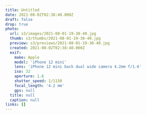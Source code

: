```yaml
---
title: Untitled
date: 2021-08-02T02:38:40.000Z
draft: false
drop: true
photo:
  url: s3/images/2021-08-01-19-38-40.jpg
  thumb: s3/thumbs/2021-08-01-19-38-40.jpg
  preview: s3/previews/2021-08-01-19-38-40.jpg
  created: 2021-08-02T02:38:40.000Z
  exif:
    make: Apple
    model: 'iPhone 12 mini'
    lens: 'iPhone 12 mini back dual wide camera 4.2mm f/1.6'
    iso: 32
    aperture: 1.6
    shutter_speed: 1/1150
    focal_length: '4.2 mm'
    gps: null
  title: null
  caption: null
links: []
---
```

